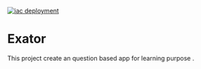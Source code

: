 [![iac deployment](https://github.com/Phatcm/Exator/actions/workflows/main.yml/badge.svg)](https://github.com/Phatcm/Exator/actions/workflows/main.yml)

# Exator
This project create an question based app for learning purpose
.
